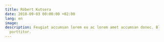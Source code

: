 ```yaml
---
title: Róbert Kutsera
date: 2018-09-03 00:00:00 +02:00
lang: en
image: 
description: Feugiat accumsan lorem eu ac lorem amet accumsan donec. Blandit orci
  porttitor.
---
```


